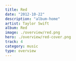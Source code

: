 ```yaml
---
title: Red
date: "2012-10-22"
description: "album-home"
artist: Taylor Swift
album: Red
image: ./overview/red.png
hero: ./overview/red-cover.png
track: 4
category: music
type: overview
---
```

